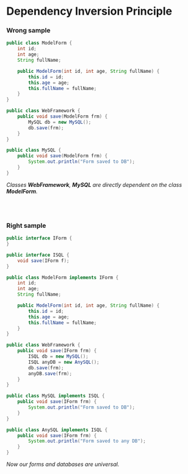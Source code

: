 # Dependency Inversion Principle

### Wrong sample
```java
public class ModelForm {
    int id;
    int age;
    String fullName;

    public ModelForm(int id, int age, String fullName) {
        this.id = id;
        this.age = age;
        this.fullName = fullName;
    }
}
```

```java
public class WebFramework {
    public void save(ModelForm frm) {
        MySQL db = new MySQL();
        db.save(frm);
    }
}
```

```java
public class MySQL {
    public void save(ModelForm frm) {
        System.out.println("Form saved to DB");
    }
}
```

_Classes **WebFramework**, **MySQL** are directly dependent on the class **ModelForm**._

<br>
<br>

### Right sample
```java
public interface IForm {
}
```

```java
public interface ISQL {
    void save(IForm f);
}
```

```java
public class ModelForm implements IForm {
    int id;
    int age;
    String fullName;

    public ModelForm(int id, int age, String fullName) {
        this.id = id;
        this.age = age;
        this.fullName = fullName;
    }
}
```

```java
public class WebFramework {
    public void save(IForm frm) {
        ISQL db = new MySQL();
        ISQL anyDB = new AnySQL();
        db.save(frm);
        anyDB.save(frm);
    }
}
```

```java
public class MySQL implements ISQL {
    public void save(IForm frm) {
        System.out.println("Form saved to DB");
    }
}
```

```java
public class AnySQL implements ISQL {
    public void save(IForm frm) {
        System.out.println("Form saved to any DB");
    }
}
```

_Now our forms and databases are universal._